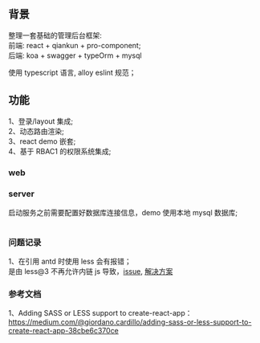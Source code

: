 ## 背景

整理一套基础的管理后台框架:  
前端: react + qiankun + pro-component;  
后端: koa + swagger + typeOrm + mysql

使用 typescript 语言, alloy eslint 规范；

## 功能

1、登录/layout 集成;  
2、动态路由渲染;  
3、react demo 嵌套;  
4、基于 RBAC1 的权限系统集成;

### web

### server

启动服务之前需要配置好数据库连接信息，demo 使用本地 mysql 数据库;

```

```

### 问题记录

1、在引用 antd 时使用 less 会有报错；  
是由 less@3 不再允许内链 js 导致，[issue](https://github.com/ant-design/ant-design/issues/7927), [解决方案](https://www.jianshu.com/p/779abdd339a9)

### 参考文档

1、Adding SASS or LESS support to create-react-app： https://medium.com/@giordano.cardillo/adding-sass-or-less-support-to-create-react-app-38cbe6c370ce
